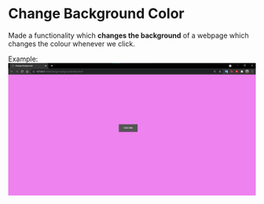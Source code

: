 # Change Background Color

Made a functionality which **changes the background** of a webpage which changes the colour whenever we click.

Example: ![Image](./images/backgroundColorChange.png)
